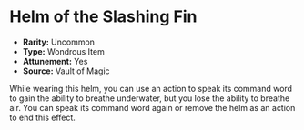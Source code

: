 # Helm of the Slashing Fin

- **Rarity:** Uncommon
- **Type:** Wondrous Item
- **Attunement:** Yes
- **Source:** Vault of Magic

While wearing this helm, you can use an action to speak its command word to gain the ability to breathe underwater, but you lose the ability to breathe air. You can speak its command word again or remove the helm as an action to end this effect.
